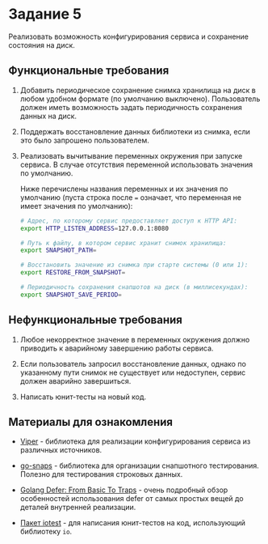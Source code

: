 # Задание 5

Реализовать возможность конфигурирования сервиса и сохранение состояния на диск.

## Функциональные требования

1. Добавить периодическое сохранение снимка хранилища на диск в любом удобном
   формате (по умолчанию выключено). Пользователь должен иметь возможность
   задать периодичность сохранения данных на диск.

1. Поддержать восстановление данных библиотеки из снимка, если это
   было запрошено пользователем.

1. Реализовать вычитывание переменных окружения при запуске сервиса.
   В случае отсутствия переменной использовать значения по умолчанию.

   Ниже перечислены названия переменных и их значения по умолчанию
   (пуста строка после `=` означает, что переменная не имеет значения
   по умолчанию):

   ```bash
   # Адрес, по которому сервис предоставляет доступ к HTTP API:
   export HTTP_LISTEN_ADDRESS=127.0.0.1:8080

   # Путь к файлу, в котором сервис хранит снимок хранилища:
   export SNAPSHOT_PATH=

   # Восстановить значение из снимка при старте системы (0 или 1):
   export RESTORE_FROM_SNAPSHOT=

   # Периодичность сохранения снапшотов на диск (в миллисекундах):
   export SNAPSHOT_SAVE_PERIOD=
   ```

## Нефункциональные требования

1. Любое некорректное значение в переменных окружения должно приводить к
   аварийному завершению работы сервиса.

1. Если пользователь запросил восстановление данных, однако по указанному
   пути снимок не существует или недоступен, сервис должен аварийно завершиться.

1. Написать юнит-тесты на новый код.

## Материалы для ознакомления

- [Viper](https://github.com/spf13/viper) - библиотека для реализации
  конфигурирования сервиса из различных источников.

- [go-snaps](https://github.com/gkampitakis/go-snaps) - библиотека для
  организации снапшотного тестирования. Полезно для тестирования строковых
  данных.

- [Golang Defer: From Basic To Traps][defer-howto] - очень подробный обзор
  особенностей использования defer от самых простых вещей до деталей внутренней
  реализации.

- [Пакет iotest](https://pkg.go.dev/testing/iotest) - для написания юнит-тестов
  на код, использующий библиотеку `io`.

[defer-howto]: https://victoriametrics.com/blog/defer-in-go/index.html
